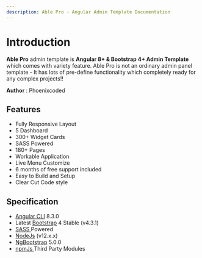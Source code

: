 ```yaml
---
description: Able Pro - Angular Admin Template Documentation
---
```


# Introduction

**Able  Pro** admin template is **Angular 8+ & Bootstrap 4+ Admin Template** which comes with variety feature. Able Pro is not an ordinary admin panel template - It has lots of pre-define functionality which completely ready for any complex projects!!

**Author** : Phoenixcoded

## Features

* Fully Responsive Layout 
* 5 Dashboard
* 300+ Widget Cards
* SASS Powered
* 180+ Pages
* Workable Application
* Live Menu Customize
* 6 months of free support included
* Easy to Build and Setup
* Clear Cut Code style 

## Specification

* [Angular CLI](https://cli.angular.io/) 8.3.0
* Latest [Bootstrap](https://getbootstrap.com/) 4 Stable \(v4.3.1\)
* [SASS ](https://sass-lang.com)Powered
* [NodeJs](https://nodejs.org/en/) \(v12.x.x\)
* [NgBootstrap](https://ng-bootstrap.github.io/#/home) 5.0.0
* [npmJs ](https://www.npmjs.com/)Third Party Modules 

